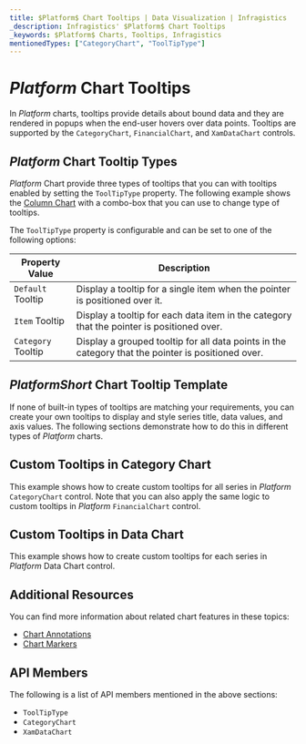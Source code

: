 ```yaml
---
title: $Platform$ Chart Tooltips | Data Visualization | Infragistics
_description: Infragistics' $Platform$ Chart Tooltips
_keywords: $Platform$ Charts, Tooltips, Infragistics
mentionedTypes: ["CategoryChart", "ToolTipType"]
---
```


# $Platform$ Chart Tooltips

In $Platform$ charts, tooltips provide details about bound data and they are rendered in popups when the end-user hovers over data points. Tooltips are supported by the `CategoryChart`, `FinancialChart`, and `XamDataChart` controls.

## $Platform$ Chart Tooltip Types

$Platform$ Chart provide three types of tooltips that you can with tooltips enabled by setting the `ToolTipType` property. The following example shows the [Column Chart](../types/column-chart.md) with a combo-box that you can use to change type of tooltips.

<code-view style="height: 500px"
           data-demos-base-url="{environment:dvDemosBaseUrl}"
           iframe-src="{environment:dvDemosBaseUrl}/charts/category-chart-column-chart-with-tooltips"
           alt="$Platform$ Tooltip Types Example"
           github-src="charts/category-chart/column-chart-with-tooltips">
</code-view>

<div class="divider--half"></div>

The `ToolTipType` property is configurable and can be set to one of the following options:

Property Value     | Description
-------------------|----------------
`Default`  Tooltip | Display a tooltip for a single item when the pointer is positioned over it.
`Item`  Tooltip    | Display a tooltip for each data item in the category that the pointer is positioned over.
`Category` Tooltip | Display a grouped tooltip for all data points in the category that the pointer is positioned over.

<div class="divider--half"></div>

## $PlatformShort$ Chart Tooltip Template

If none of built-in types of tooltips are matching your requirements, you can create your own tooltips to display and style series title, data values, and axis values. The following sections demonstrate how to do this in different types of $Platform$ charts.

## Custom Tooltips in Category Chart

This example shows how to create custom tooltips for all series in $Platform$ `CategoryChart` control. Note that you can also apply the same logic to custom tooltips in $Platform$ `FinancialChart` control.

<code-view style="height: 500px"
           data-demos-base-url="{environment:dvDemosBaseUrl}"
           iframe-src="{environment:dvDemosBaseUrl}/charts/category-chart-tooltip-template"
           alt="$Platform$ Tooltip Template"
           github-src="charts/category-chart/tooltip-template">
</code-view>

<div class="divider--half"></div>


## Custom Tooltips in Data Chart

This example shows how to create custom tooltips for each series in $Platform$ Data Chart control.

<code-view style="height: 500px"
           data-demos-base-url="{environment:dvDemosBaseUrl}"
           iframe-src="{environment:dvDemosBaseUrl}/charts/data-chart-tooltip-template"
           alt="$Platform$ Tooltip Template"
           github-src="charts/data-chart/tooltip-template">
</code-view>

<div class="divider--half"></div>

## Additional Resources

You can find more information about related chart features in these topics:

- [Chart Annotations](chart-annotations.md)
- [Chart Markers](chart-markers.md)

## API Members

The following is a list of API members mentioned in the above sections:

- `ToolTipType`
- `CategoryChart`
- `XamDataChart`
